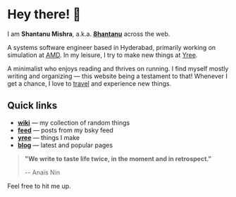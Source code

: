 # Hey there! 👋

I am **Shantanu Mishra**, a.k.a. **[8hantanu](wiki/self/about#8hantanu)** across the web. 

A systems software engineer based in Hyderabad, primarily working on simulation at [AMD](https://www.amd.com).
In my leisure, I try to make new things at [Yree](https://yree.io).

A minimalist who enjoys reading and thrives on running.
I find myself mostly writing and organizing — this website being a testament to that!
Whenever I get a chance, I love to [travel](wiki/self/experiences/travel/) and experience new things.

## Quick links

- **[wiki](wiki)** — my collection of random things
- **[feed](feed)** — posts from my bsky feed
- **[yree](https://yree.io)** — things I make
- **[blog](blog)** — latest and popular pages

> **"We write to taste life twice, in the moment and in retrospect."**
>
> -- Anaïs Nin

Feel free to hit me up.
